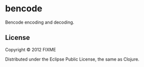# bencode

Bencode encoding and decoding.

## License

Copyright © 2012 FIXME

Distributed under the Eclipse Public License, the same as Clojure.
